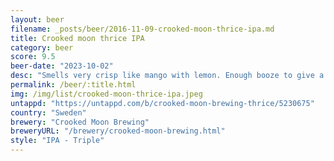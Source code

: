 ```yaml
---
layout: beer
filename: _posts/beer/2016-11-09-crooked-moon-thrice-ipa.md
title: Crooked moon thrice IPA
category: beer
score: 9.5
beer-date: "2023-10-02"
desc: "Smells very crisp like mango with lemon. Enough booze to give a warming sensation in the chest. It’s heavy on the dank hops. Tends to keep getting better as it goes and more pineapple comes through. Ticks a lot of boxes for me"
permalink: /beer/:title.html
img: /img/list/crooked-moon-thrice-ipa.jpeg
untappd: "https://untappd.com/b/crooked-moon-brewing-thrice/5230675"
country: "Sweden"
brewery: "Crooked Moon Brewing"
breweryURL: "/brewery/crooked-moon-brewing.html"
style: "IPA - Triple"
---
```


